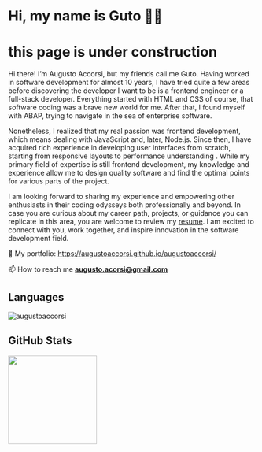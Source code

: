 # Hi, my name is Guto 🤘🏻

# this page is under construction


Hi there! I’m Augusto Accorsi, but my friends call me Guto. Having worked in software development for almost 10 years, I have tried quite a few areas before discovering the developer I want to be is a frontend engineer or a full-stack developer. Everything started with HTML and CSS of course, that software coding was a brave new world for me. After that, I found myself with ABAP, trying to navigate in the sea of enterprise software.

Nonetheless, I realized that my real passion was frontend development, which means dealing with JavaScript and, later, Node.js. Since then, I have acquired rich experience in developing user interfaces from scratch, starting from responsive layouts to performance understanding . While my primary field of expertise is still frontend development, my knowledge and experience allow me to design quality software and find the optimal points for various parts of the project.

I am looking forward to sharing my experience and empowering other enthusiasts in their coding odysseys both professionally and beyond. In case you are curious about my career path, projects, or guidance you can replicate in this area, you are welcome to review my [resume](https://github.com/augustoaccorsi/augustoaccorsi/blob/main/resume/resume.pdf). I am excited to connect with you, work together, and inspire innovation in the software development field.

<!--
**augustoaccorsi/augustoaccorsi** is a ✨ _special_ ✨ repository because its `README.md` (this file) appears on your GitHub profile.

Here are some ideas to get you started:

- 🔭 I’m currently working on ...
- 🌱 I’m currently learning ...
- 👯 I’m looking to collaborate on ...
- 🤔 I’m looking for help with ...
- 💬 Ask me about ...
- 📫 How to reach me: ...
- 😄 Pronouns: ...
- ⚡ Fun fact: ...
-->

🔗 My portfolio: https://augustoaccorsi.github.io/augustoaccorsi/

📫 How to reach me **augusto.acorsi@gmail.com**

## Languages
  <p><img align="center" src="https://github-readme-stats.vercel.app/api/top-langs/?username=augustoaccorsi&layout=compact&theme=radical" alt="augustoaccorsi" /> </p>

## GitHub Stats
  <p><a href="https://github.com/augustoaccorsi"> <img height="180em" src="https://github-readme-stats.vercel.app/api?username=augustoaccorsi&show_icons=true&theme=tokyonight&include_all_commits=true&count_private=true"/> </p>


